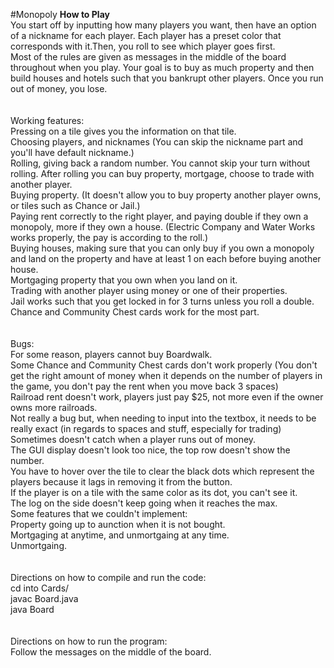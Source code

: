 #Monopoly
<b>How to Play</b><br>
You start off by inputting how many players you want, then have an option of a nickname for each player. Each player has a preset color that corresponds with it.Then, you roll to see which player goes first. <br>
Most of the rules are given as messages in the middle of the board throughout when you play. Your goal is to buy as much property and then build houses and hotels such that you bankrupt other players. Once you run out of money, you lose.<br>
<br><br>
Working features: <br>
Pressing on a tile gives you the information on that tile. <br>
Choosing players, and nicknames (You can skip the nickname part and you'll have default nickname.) <br>
Rolling, giving back a random number. You cannot skip your turn without rolling. After rolling you can buy property, mortgage, choose to trade with another player. <br>
Buying property. (It doesn't allow you to buy property another player owns, or tiles such as Chance or Jail.) <br>
Paying rent correctly to the right player, and paying double if they own a monopoly, more if they own a house. (Electric Company and Water Works works properly, the pay is according to the roll.) <br>
Buying houses, making sure that you can only buy if you own a monopoly and land on the property and have at least 1 on each before buying another house. <br>
Mortgaging property that you own when you land on it. <br>
Trading with another player using money or one of their properties. <br>
Jail works such that you get locked in for 3 turns unless you roll a double. <br>
Chance and Community Chest cards work for the most part. <br>
<br><br>
Bugs: <br>
For some reason, players cannot buy Boardwalk. <br>
Some Chance and Community Chest cards don't work properly (You don't get the right amount of money when it depends on the number of players in the game, you don't pay the rent when you move back 3 spaces) <br>
Railroad rent doesn't work, players just pay $25, not more even if the owner owns more railroads. <br>
Not really a bug but, when needing to input into the textbox, it needs to be really exact (in regards to spaces and stuff, especially for trading) <br>
Sometimes doesn't catch when a player runs out of money. <br>
The GUI display doesn't look too nice, the top row doesn't show the number. <br>
You have to hover over the tile to clear the black dots which represent the players because it lags in removing it from the button. <br>
If the player is on a tile with the same color as its dot, you can't see it. <br>
The log on the side doesn't keep going when it reaches the max. <br>
Some features that we couldn't implement: <br>
Property going up to aunction when it is not bought. <br>
Mortgaging at anytime, and unmortgaing at any time. <br>
Unmortgaing. <br>
<br><br>
Directions on how to compile and run the code: <br>
cd into Cards/ <br>
javac Board.java <br>
java Board <br>
<br><br>
Directions on how to run the program: <br>
Follow the messages on the middle of the board. 